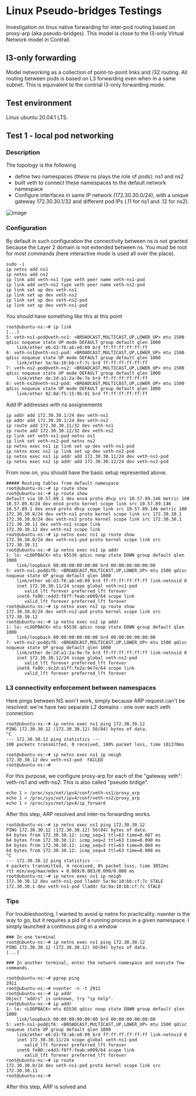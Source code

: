 # Linux Pseudo-bridges Testings 

Investigation on linux native forwarding for inter-pod routing based on proxy-arp (aka pseudo-bridges). This model is close to the  l3-only Virtual Network model in Contrail.

## l3-only forwarding 

Model networking as a collection of point-to-point links and /32 routing.
All routing between pods is based on L3 forwarding even when in a same subnet. This is equivalent to the contrial l3-only forwarding mode.

## Test environment

Linux ubuntu 20.04.1 LTS.

## Test 1 - local pod networking

### Description

The topology is the following
- define two namespaces (these ns plays the role of pods): ns1 and ns2
- built veth to connect these namespaces to the default network namespace
- Configure interfaces in same IP network (172.30.30.0/24), with a unique gateway 172.30.30.1/32 and different pod IPs (.11 for ns1 and .12 for ns2).

![image](https://user-images.githubusercontent.com/21667569/133264432-8ec98d8e-6b2e-47d4-b83e-cd8a5a8655fa.png)

### Configuration
By default in such configuration the connectivity between ns is not granted because the Layer 2 domain is not extended between ns. You must be root for most commands (here interactive mode is used all over the place).

```
sudo -i
ip netns add ns1
ip netns add ns2
ip link add veth-ns1 type veth peer name veth-ns1-pod
ip link add veth-ns2 type veth peer name veth-ns2-pod
ip link set up dev veth-ns1 
ip link set up dev veth-ns2
ip link set up dev veth-ns2-pod
ip link set up dev veth-ns1-pod
```
You should have something like this at this point

```console
root@ubuntu-ns:~# ip link
[...]
5: veth-ns1-pod@veth-ns1: <BROADCAST,MULTICAST,UP,LOWER_UP> mtu 1500 qdisc noqueue state UP mode DEFAULT group default qlen 1000
    link/ether e6:d3:f6:ab:e0:09 brd ff:ff:ff:ff:ff:ff
6: veth-ns1@veth-ns1-pod: <BROADCAST,MULTICAST,UP,LOWER_UP> mtu 1500 qdisc noqueue state UP mode DEFAULT group default qlen 1000
    link/ether 5a:9a:10:bb:cf:7c brd ff:ff:ff:ff:ff:ff
7: veth-ns2-pod@veth-ns2: <BROADCAST,MULTICAST,UP,LOWER_UP> mtu 1500 qdisc noqueue state UP mode DEFAULT group default qlen 1000
    link/ether de:2d:a1:2a:9e:7e brd ff:ff:ff:ff:ff:ff
8: veth-ns2@veth-ns2-pod: <BROADCAST,MULTICAST,UP,LOWER_UP> mtu 1500 qdisc noqueue state UP mode DEFAULT group default qlen 1000
    link/ether 02:8d:f5:15:9b:01 brd ff:ff:ff:ff:ff:ff
```
Add IP addresses with ns assignements
```
ip addr add 172.30.30.1/24 dev veth-ns1
ip addr add 172.30.30.1/24 dev veth-ns2
ip route add 172.30.30.11/32 dev veth-ns1
ip route add 172.30.30.12/32 dev veth-ns2
ip link set veth-ns1-pod netns ns1
ip link set veth-ns2-pod netns ns2
ip netns exec ns1 ip link set up dev veth-ns1-pod
ip netns exec ns2 ip link set up dev veth-ns2-pod
ip netns exec ns1 ip addr add 172.30.30.11/24 dev veth-ns1-pod
ip netns exec ns2 ip addr add 172.30.30.12/24 dev veth-ns2-pod
```
From now on, you should have the basic setup represented above.
```console
##### Routing tables from default namespace
root@ubuntu-ns:~# ip route show
root@ubuntu-ns:~# ip route show
default via 10.57.89.1 dev ens4 proto dhcp src 10.57.89.146 metric 100 
10.57.89.0/24 dev ens4 proto kernel scope link src 10.57.89.146 
10.57.89.1 dev ens4 proto dhcp scope link src 10.57.89.146 metric 100 
172.30.30.0/24 dev veth-ns1 proto kernel scope link src 172.30.30.1 
172.30.30.0/24 dev veth-ns2 proto kernel scope link src 172.30.30.1 
172.30.30.11 dev veth-ns1 scope link 
172.30.30.12 dev veth-ns2 scope link 
root@ubuntu-ns:~# ip netns exec ns1 ip route show
172.30.30.0/24 dev veth-ns1-pod proto kernel scope link src 172.30.30.11
root@ubuntu-ns:~# ip netns exec ns1 ip addr
1: lo: <LOOPBACK> mtu 65536 qdisc noop state DOWN group default qlen 1000
    link/loopback 00:00:00:00:00:00 brd 00:00:00:00:00:00
5: veth-ns1-pod@if6: <BROADCAST,MULTICAST,UP,LOWER_UP> mtu 1500 qdisc noqueue state UP group default qlen 1000
    link/ether e6:d3:f6:ab:e0:09 brd ff:ff:ff:ff:ff:ff link-netnsid 0
    inet 172.30.30.11/24 scope global veth-ns1-pod
       valid_lft forever preferred_lft forever
    inet6 fe80::e4d3:f6ff:feab:e009/64 scope link 
       valid_lft forever preferred_lft forever
root@ubuntu-ns:~# ip netns exec ns2 ip route show
172.30.30.0/24 dev veth-ns2-pod proto kernel scope link src 172.30.30.12 
root@ubuntu-ns:~# ip netns exec ns2 ip addr
1: lo: <LOOPBACK> mtu 65536 qdisc noop state DOWN group default qlen 1000
    link/loopback 00:00:00:00:00:00 brd 00:00:00:00:00:00
7: veth-ns2-pod@if8: <BROADCAST,MULTICAST,UP,LOWER_UP> mtu 1500 qdisc noqueue state UP group default qlen 1000
    link/ether de:2d:a1:2a:9e:7e brd ff:ff:ff:ff:ff:ff link-netnsid 0
    inet 172.30.30.12/24 scope global veth-ns2-pod
       valid_lft forever preferred_lft forever
    inet6 fe80::dc2d:a1ff:fe2a:9e7e/64 scope link 
       valid_lft forever preferred_lft forever

```
### L3 connectivity enforcement between namespaces

Here pings between NS won't work, simply because ARP request can't be resolved: we're have two separate L2 domains - one over each veth connection.

```console
root@ubuntu-ns:~# ip netns exec ns1 ping 172.30.30.12
PING 172.30.30.12 (172.30.30.12) 56(84) bytes of data.
^C
--- 172.30.30.12 ping statistics ---
100 packets transmitted, 0 received, 100% packet loss, time 101370ms

root@ubuntu-ns:~# ip netns exec ns1 ip neigh
172.30.30.12 dev veth-ns1-pod  FAILED
root@ubuntu-ns:~# 
```

For this purpose, we configure proxy-arp for each of the "gateway veth": veth-ns1 and veth-ns2. This is also called "pseudo brdige".

```
echo 1 > /proc/sys/net/ipv4/conf/veth-ns1/proxy_arp
echo 1 > /proc/sys/net/ipv4/conf/veth-ns2/proxy_arp
echo 1 > /proc/sys/net/ipv4/ip_forward
```

After this step, ARP resolved and inter-ns forwarding works.

```console
root@ubuntu-ns:~# ip netns exec ns1 ping 172.30.30.12
PING 172.30.30.12 (172.30.30.12) 56(84) bytes of data.
64 bytes from 172.30.30.12: icmp_seq=1 ttl=63 time=0.087 ms
64 bytes from 172.30.30.12: icmp_seq=2 ttl=63 time=0.090 ms
64 bytes from 172.30.30.12: icmp_seq=3 ttl=63 time=0.069 ms
64 bytes from 172.30.30.12: icmp_seq=4 ttl=63 time=0.088 ms
^C
--- 172.30.30.12 ping statistics ---
4 packets transmitted, 4 received, 0% packet loss, time 3052ms
rtt min/avg/max/mdev = 0.069/0.083/0.090/0.008 ms
root@ubuntu-ns:~# ip netns exec ns1 ip neigh
172.30.30.12 dev veth-ns1-pod lladdr 5a:9a:10:bb:cf:7c STALE
172.30.30.1 dev veth-ns1-pod lladdr 5a:9a:10:bb:cf:7c STALE
```

### Tips

For troubleshooting, I wanted to avoid ip netns for practicality. nsenter is the way to go, but it requires a pid of a running process in a given  namespace.
I simply launched a continous ping in a window 

```
### In one terminal
root@ubuntu-ns:~# ip netns exec ns1 ping 172.30.30.12
PING 172.30.30.12 (172.30.30.12) 56(84) bytes of data.
[...]

### In another terminal, enter the network namespace and execute few commands.

root@ubuntu-ns:~# pgrep ping
2911
root@ubuntu-ns:~# nsenter -n -t 2911
root@ubuntu-ns:~# ip addr
Object "addrs" is unknown, try "ip help".
root@ubuntu-ns:~# ip addr
1: lo: <LOOPBACK> mtu 65536 qdisc noop state DOWN group default qlen 1000
    link/loopback 00:00:00:00:00:00 brd 00:00:00:00:00:00
5: veth-ns1-pod@if6: <BROADCAST,MULTICAST,UP,LOWER_UP> mtu 1500 qdisc noqueue state UP group default qlen 1000
    link/ether e6:d3:f6:ab:e0:09 brd ff:ff:ff:ff:ff:ff link-netnsid 0
    inet 172.30.30.11/24 scope global veth-ns1-pod
       valid_lft forever preferred_lft forever
    inet6 fe80::e4d3:f6ff:feab:e009/64 scope link 
       valid_lft forever preferred_lft forever
root@ubuntu-ns:~# ip route 
172.30.30.0/24 dev veth-ns1-pod proto kernel scope link src 172.30.30.11 
root@ubuntu-ns:~# 
```





After this step, ARP is solved and 








